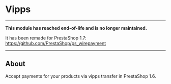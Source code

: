 # Vipps

---

**This module has reached end-of-life and is no longer maintained.**

It has been remade for PrestaShop 1.7: https://github.com/PrestaShop/ps_wirepayment

---

## About

Accept payments for your products via vipps transfer in PrestaShop 1.6.
